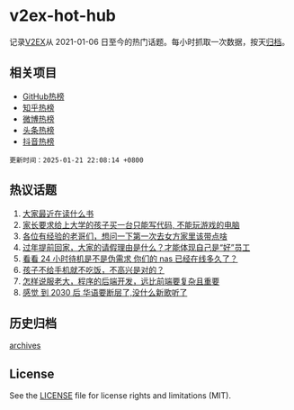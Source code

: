 # v2ex-hot-hub

 记录[V2EX](https://www.v2ex.com/)从 2021-01-06 日至今的热门话题。每小时抓取一次数据，按天[归档](archives)。
 
 ## 相关项目

- [GitHub热榜](https://github.com/snaildev/github-hot-hub)
- [知乎热榜](https://github.com/snaildev/zhihu-hot-hub)
- [微博热榜](https://github.com/snaildev/weibo-hot-hub)
- [头条热榜](https://github.com/snaildev/toutiao-hot-hub)
- [抖音热榜](https://github.com/snaildev/douyin-hot-hub)


 `更新时间：2025-01-21 22:08:14 +0800`

## 热议话题

1. [大家最近在读什么书](https://www.v2ex.com/t/1106658)
1. [家长要求给上大学的孩子买一台只能写代码, 不能玩游戏的电脑](https://www.v2ex.com/t/1106683)
1. [各位有经验的老哥们，想问一下第一次去女方家里该带点啥](https://www.v2ex.com/t/1106655)
1. [过年提前回家，大家的请假理由是什么？才能体现自己是“好”员工](https://www.v2ex.com/t/1106689)
1. [看看 24 小时待机是不是伪需求 你们的 nas 已经在线多久了？](https://www.v2ex.com/t/1106750)
1. [孩子不给手机就不吃饭，不高兴是对的？](https://www.v2ex.com/t/1106695)
1. [怎样说服老大，程序的后端开发，远比前端要复杂且重要](https://www.v2ex.com/t/1106684)
1. [感觉 到 2030 后 华语要断层了,没什么新歌听了](https://www.v2ex.com/t/1106768)

## 历史归档

[archives](archives)

## License

See the [LICENSE](LICENSE) file for license rights and limitations (MIT).
